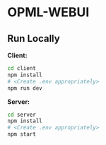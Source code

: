 
# OPML-WEBUI

## Run Locally

**Client:**
````bash
cd client
npm install
# <Create .env appropriately>
npm run dev
````
**Server:**
````bash
cd server
npm install
# <Create .env appropriately>
npm start
````

